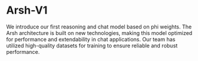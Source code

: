 # Arsh-V1
We introduce our first reasoning and chat model based on phi weights. The Arsh architecture is built on new technologies, making this model optimized for performance and extendability in chat applications. Our team has utilized high-quality datasets for training to ensure reliable and robust performance.
